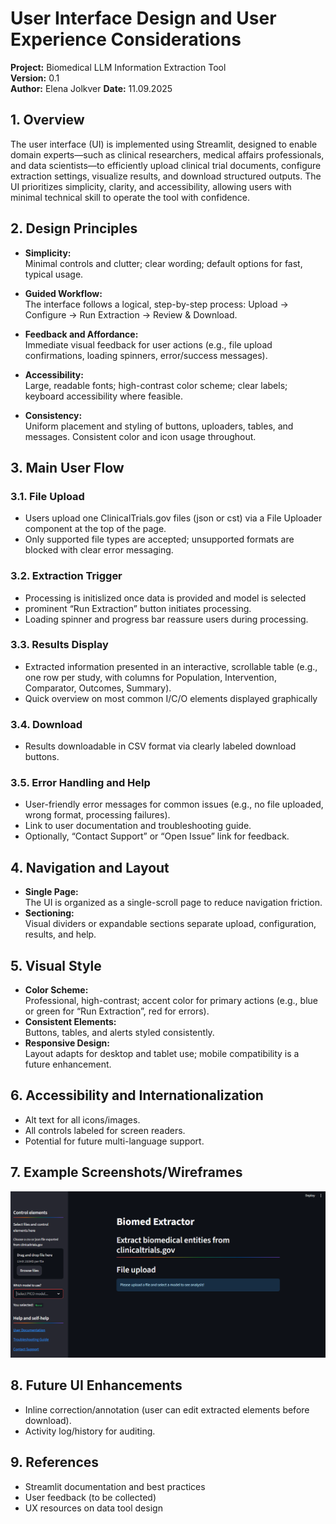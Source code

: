 # **User Interface Design and User Experience Considerations**

**Project:** Biomedical LLM Information Extraction Tool  
**Version:** 0.1  
**Author:** Elena Jolkver
**Date:** 11.09.2025


## **1. Overview**

The user interface (UI) is implemented using Streamlit, designed to enable domain experts—such as clinical researchers, medical affairs professionals, and data scientists—to efficiently upload clinical trial documents, configure extraction settings, visualize results, and download structured outputs. The UI prioritizes simplicity, clarity, and accessibility, allowing users with minimal technical skill to operate the tool with confidence.



## **2. Design Principles**

- **Simplicity:**  
  Minimal controls and clutter; clear wording; default options for fast, typical usage.

- **Guided Workflow:**  
  The interface follows a logical, step-by-step process: Upload → Configure → Run Extraction → Review & Download.

- **Feedback and Affordance:**  
  Immediate visual feedback for user actions (e.g., file upload confirmations, loading spinners, error/success messages).

- **Accessibility:**  
  Large, readable fonts; high-contrast color scheme; clear labels; keyboard accessibility where feasible.

- **Consistency:**  
  Uniform placement and styling of buttons, uploaders, tables, and messages. Consistent color and icon usage throughout.



## **3. Main User Flow**

### **3.1. File Upload**

- Users upload one ClinicalTrials.gov files (json or cst) via a File Uploader component at the top of the page.
- Only supported file types are accepted; unsupported formats are blocked with clear error messaging.


### **3.2. Extraction Trigger**

- Processing is initislized once data is provided and model is selected
- prominent “Run Extraction” button initiates processing.
- Loading spinner and progress bar reassure users during processing.


### **3.3. Results Display**

- Extracted information presented in an interactive, scrollable table (e.g., one row per study, with columns for Population, Intervention, Comparator, Outcomes, Summary).
- Quick overview on most common I/C/O elements displayed graphically

### **3.4. Download**

- Results downloadable in CSV format via clearly labeled download buttons.

### **3.5. Error Handling and Help**

- User-friendly error messages for common issues (e.g., no file uploaded, wrong format, processing failures).
- Link to user documentation and troubleshooting guide.
- Optionally, “Contact Support” or “Open Issue” link for feedback.



## **4. Navigation and Layout**

- **Single Page:**  
  The UI is organized as a single-scroll page to reduce navigation friction.
- **Sectioning:**  
  Visual dividers or expandable sections separate upload, configuration, results, and help.



## **5. Visual Style**

- **Color Scheme:**  
  Professional, high-contrast; accent color for primary actions (e.g., blue or green for “Run Extraction”, red for errors).
- **Consistent Elements:**  
  Buttons, tables, and alerts styled consistently.
- **Responsive Design:**  
  Layout adapts for desktop and tablet use; mobile compatibility is a future enhancement.



## **6. Accessibility and Internationalization**

- Alt text for all icons/images.
- All controls labeled for screen readers.
- Potential for future multi-language support.

## **7. Example Screenshots/Wireframes**

![User interface](pics/upload_screen.png)


## **8. Future UI Enhancements**

- Inline correction/annotation (user can edit extracted elements before download).
- Activity log/history for auditing.

## **9. References**

- Streamlit documentation and best practices
- User feedback (to be collected)
- UX resources on data tool design

